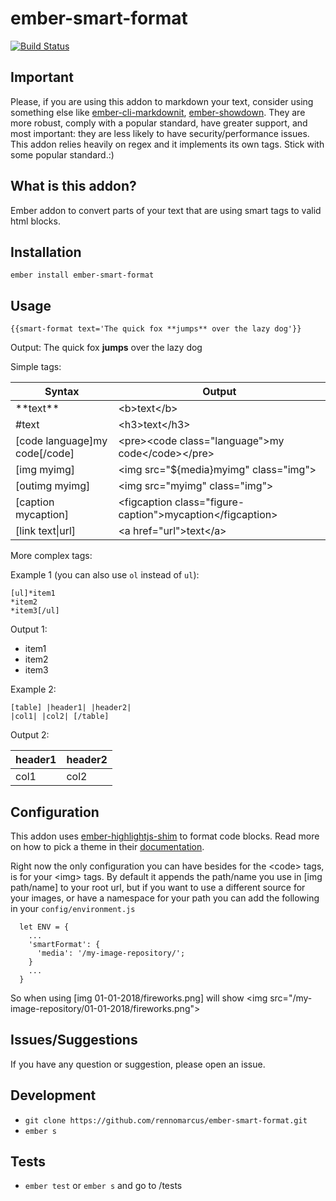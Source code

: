 # ember-smart-format
[![Build Status](https://travis-ci.org/rennomarcus/ember-smart-format.svg?branch=master)](https://travis-ci.org/rennomarcus/ember-smart-format)

## Important
Please, if you are using this addon to markdown your text, consider using something else like 
[ember-cli-markdownit](https://github.com/rennomarcus/ember-cli-markdown-it), [ember-showdown](https://github.com/gcollazo/ember-cli-showdown).
They are more robust, comply with a popular standard, have greater support, and most important:
they are less likely to have security/performance issues.
This addon relies heavily on regex and it implements its own tags. Stick with some popular standard.:)

## What is this addon?
Ember addon to convert parts of your text that are using smart tags to valid html blocks.

## Installation

`ember install ember-smart-format`

## Usage

`{{smart-format text='The quick fox **jumps** over the lazy dog'}}`

Output: The quick fox **jumps** over the lazy dog

Simple tags:

| Syntax  | Output |
| ------------- | ------------- |
| \*\*text\*\*  | &lt;b&gt;text&lt;/b&gt;  |
| \#text  | &lt;h3&gt;text&lt;/h3&gt;  |
| [code language]my code[/code]  | &lt;pre&gt;&lt;code class="language"&gt;my code&lt;/code&gt;&lt;/pre&gt;  |
| [img myimg]  | &lt;img src="${media}myimg" class="img"&gt;  |
| [outimg myimg]  | &lt;img src="myimg" class="img"&gt;  |
| [caption mycaption]  | &lt;figcaption class="figure-caption"&gt;mycaption&lt;/figcaption&gt;  |
| [link text\|url]  | &lt;a href="url"&gt;text&lt;/a&gt;  |

More complex tags:

Example 1 (you can also use `ol` instead of `ul`):
```
[ul]*item1
*item2
*item3[/ul]
```

Output 1:
* item1
* item2
* item3

Example 2:
```
[table] |header1| |header2|
|col1| |col2| [/table]
```

Output 2:

| header1  | header2 |
| ------------- | ------------- |
| col1 | col2  |

## Configuration
This addon uses [ember-highlightjs-shim](https://github.com/rennomarcus/ember-highlightjs-shim)
to format code blocks. Read more on how
to pick a theme in their [documentation](https://github.com/rennomarcus/ember-highlightjs-shim).

Right now the only configuration you can have besides for the &lt;code&gt; tags,
is for your &lt;img&gt; tags. By default it appends the path/name you use in
[img path/name] to your root url, but if you want to use a different source for
your images, or have a namespace for your path you can add the following in your
`config/environment.js`

```
  let ENV = {
    ...
    'smartFormat': {
      'media': '/my-image-repository/';
    }
    ...
  }
```
So when using [img 01-01-2018/fireworks.png] will show
&lt;img src="/my-image-repository/01-01-2018/fireworks.png"&gt;

## Issues/Suggestions
If you have any question or suggestion, please open an issue.

## Development
* `git clone https://github.com/rennomarcus/ember-smart-format.git`
* `ember s`

## Tests
* `ember test` or `ember s` and go to /tests
